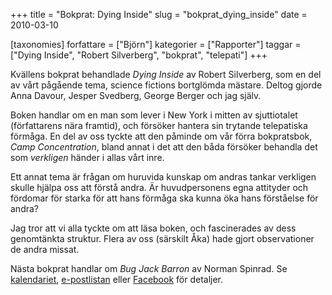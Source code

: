 +++
title = "Bokprat: Dying Inside"
slug = "bokprat_dying_inside"
date = 2010-03-10

[taxonomies]
forfattare = ["Björn"]
kategorier = ["Rapporter"]
taggar = ["Dying Inside", "Robert Silverberg", "bokprat", "telepati"]
+++

Kvällens bokprat behandlade <em>Dying Inside</em> av Robert Silverberg, som en del av vårt pågående tema, science fictions bortglömda mästare. Deltog gjorde Anna Davour, Jesper Svedberg, George Berger och jag själv.

Boken handlar om en man som lever i New York i mitten av sjuttiotalet (författarens nära framtid), och försöker hantera sin trytande telepatiska förmåga. En del av oss tyckte att den påminde om vår förra bokpratsbok, <em>Camp Concentration</em>, bland annat i det att den båda försöker behandla det som _verkligen_ händer i allas vårt inre.

Ett annat tema är frågan om huruvida kunskap om andras tankar verkligen skulle hjälpa oss att förstå andra. Är huvudpersonens egna attityder och fördomar för starka för att hans förmåga ska kunna öka hans förståelse för andra?

Jag tror att vi alla tyckte om att läsa boken, och fascinerades av dess genomtänkta struktur. Flera av oss (särskilt Åka) hade gjort observationer de andra missat.

Nästa bokprat handlar om <em>Bug Jack Barron</em> av Norman Spinrad. Se [kalendariet](kalender), [e-postlistan](e-postlista) eller [Facebook](http://www.facebook.com/event.php?eid=397916361368) för detaljer.
